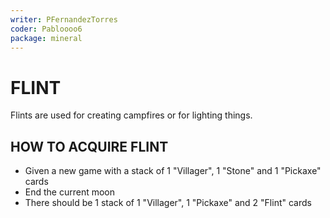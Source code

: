 ```yaml
---
writer: PFernandezTorres
coder: Pabloooo6
package: mineral
---
```


# FLINT

Flints are used for creating campfires or for lighting things.

## HOW TO ACQUIRE FLINT

 * Given a new game with a stack of 1 "Villager", 1 "Stone" and 1 "Pickaxe" cards
 * End the current moon
 * There should be 1 stack of 1 "Villager", 1 "Pickaxe" and 2 "Flint" cards
